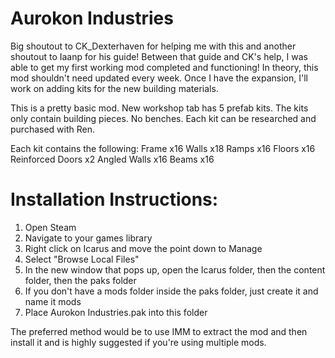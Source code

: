 # Aurokon Industries
Big shoutout to CK_Dexterhaven for helping me with this and another shoutout to Iaanp for his guide! Between that guide and CK's help,
I was able to get my first working mod completed and functioning!
In theory, this mod shouldn't need updated every week. Once I have the expansion, I'll work on adding kits for the new building materials.

This is a pretty basic mod. New workshop tab has 5 prefab kits. The kits only contain building pieces. No benches.
Each kit can be researched and purchased with Ren. 

Each kit contains the following:
Frame x16
Walls x18
Ramps x16
Floors x16
Reinforced Doors x2
Angled Walls x16
Beams x16


# Installation Instructions:

1) Open Steam
2) Navigate to your games library
3) Right click on Icarus and move the point down to Manage
4) Select "Browse Local Files"
5) In the new window that pops up, open the Icarus folder, then the content folder, then the paks folder
6) If you don't have a mods folder inside the paks folder, just create it and name it mods
7) Place Aurokon Industries.pak into this folder

The preferred method would be to use IMM to extract the mod and then install it and is highly suggested if you're using multiple mods.

